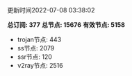 更新时间2022-07-08 03:38:02

**总订阅: 377**
**总节点: 15676**
**有效节点: 5158**
- trojan节点: 443
- ss节点: 2079
- ssr节点: 120
- v2ray节点: 2516
